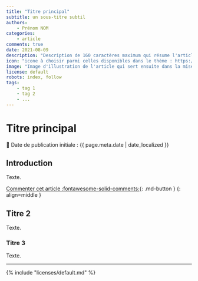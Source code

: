 ```yaml
---
title: "Titre principal"
subtitle: un sous-titre subtil
authors:
    - Prénom NOM
categories:
    - article
comments: true
date: 2021-08-09
description: "Description de 160 caractères maximum qui résume l'article qui est présente dans le flux RSS, la newsletter, les moteurs de recherche, en page d'accueil... "
icon: "icone à choisir parmi celles disponibles dans le thème : https://squidfunk.github.io/mkdocs-material/reference/#setting-the-page-icon. Cliquer sur le + pour dérouler un mini moteur de recherche"
image: "Image d'illustration de l'article qui sert ensuite dans la mise en avant : réseaux sociaux, flux RSS... 400x800 en PNG"
license: default
robots: index, follow
tags:
    - tag 1
    - tag 2
    - ...
---
```


# Titre principal

:calendar: Date de publication initiale : {{ page.meta.date | date_localized }}

## Introduction

Texte.

[Commenter cet article :fontawesome-solid-comments:](#__comments "Aller aux commentaires"){: .md-button }
{: align=middle }

## Titre 2

Texte.

### Titre 3

Texte.

----

<!-- geotribu:authors-block -->

{% include "licenses/default.md" %}
